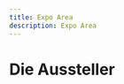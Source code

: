 ```yaml
---
title: Expo Area
description: Expo Area
---
```


# Die Aussteller

<div class="card--grid grid-gap-1 md:max-w-90 mx-auto py-4 md:py-12">
  <ContentPartnerCard image="/media/expo/hersteller1.jpg" type="Bike" title="Bike Hersteller" sub-title="Stand XXX" address="Bergliftstraße 22, A-6363 Westendorf" phone="+43 6666 666666" mail="bike@example.com" website="https://example.com"/>
  <ContentPartnerCard image="/media/expo/hersteller2.jpg" type="Bike" title="Paragliding Hersteller" sub-title="Stand YYY" address="Bergliftstraße 22, A-6363 Westendorf" phone="+43 6666 666666" mail="fly@example.com" website="https://example.com"/>
</div>
